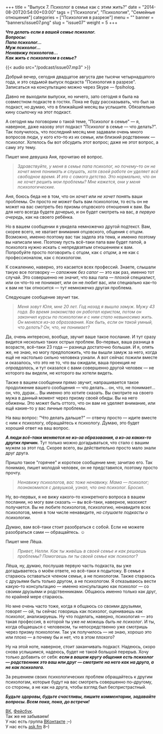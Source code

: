 +++
title = "Выпуск 7. Психолог в семье как с этим жить?"
date = "2014-08-20T20:54:00+03:00"
tags = ["Психологи", "Психология", "Семейные отношения"]
categories = ["Психология в разрезе"]
menu = ""
banner = "banners/issue07.png"
slug = "issue07"
weight = 5
+++

***Что делать если в вашей семье психолог.***<br>
***Вопросы:***<br>
***Папа психолог...***<br>
***Муж психолог...***<br>
***Ненавижу психологов...***<br>
***Как жить с психологом в семье?***

{{< audio src="/podcast/issue07.mp3" >}}

Добрый вечер, сегодня двадцатое августа две тысячи четырнадцатого года, и это седьмой выпуск подкаста "Психология в разрезе". Записаться на консультацию можно через Skype — fpsiholog.

Давно не выходили выпуски, но ничего, зато сегодня я была на совместном подкасте в гостях. Пока не буду рассказывать, что был за подкаст, но думаю, что в ближайший месяц вы услышите. Обязательно кину ссылочку на этот подкаст. 

А сегодня мы поговорим о такой теме, "Психолог в семье" — я, наверное, даже назову этот подкаст "Психолог в семье — что делать?". Так получилось, что последний месяц мне задавали очень много вопросов люди, у кого кто–то из их семьи, или близкий родственник — психолог. Хотелось бы вот обсудить этот вопрос; даже не этот вопрос, а саму эту тему.
<!--more-->

Пишет мне девушка Аня, прочитаю её вопрос.

>*Здравствуйте, у меня в семье папа психолог, но почему–то он не хочет меня понимать и слушать, хотя своей работе он уделяет всё свободное время. И это с самого детства. Это нормально, что он не хочет решить мои проблемы? Мне кажется, они у меня психологические.*

Аня, боюсь беда не в том, что он *хочет* или *не хочет* понять ваши проблемы. Он просто *не может* быть вам психологом, то есть он не может на вас смотреть без призмы отцовского отношения к вам. Вы для него всегда будете дочерью, и он будет смотреть на вас, *в первую очередь*, как на своего ребёнка.

Но в вашем сообщении я увидела немножечко другой подтекст. Вам, скорее всего, не хватает внимания отцовского, общения с отцом. Возможно, именно поэтому вас так задела эта тема, и именно поэтому вы написали мне. Поэтому пусть всё–таки папа вам будет папой, а психолога нужно искать с непредвзятым отношением к вам. Попробуйте просто поговорить с отцом, как с *отцом*, а не как с профессионалом, как с психологом.

К сожалению, наверно, это касается всех профессий. Знаете, слышали такую все поговорку — *сапожник без сапог* — это как раз, именно тот случай. Это совершенно не значит, что ваш папа — плохой специалист, или он что–то не понимает, или он не любит вас, или специально как–то к вам не так относится — тут немножечко другая проблема.

Следующее сообщение звучит так.

>*Меня зовут Юля, мне 20 лет. Год назад я вышла замуж. Мужу 43 года. Во время знакомства он работал юристом, потом он закончил курсы по психологии и с ним стало невыносимо жить. Он менялся из–за образования. Как быть, если он такой умный, что делать? Он, что, не понимает?*

Да, очень интересно, вообще, звучит ваше такое послание. И тут сразу видится несколько таких острых проблем. Во–первых, ваша разница в возрасте, всё–таки 23 года — разница достаточно большая. И я, опять же, не знаю, но могу предположить, что вы вышли замуж за него, когда ещё не настолько сильно человека узнали. А вот сейчас пожили вместе и оказалось, что это не то, что вы ожидали, ваша проекция *не оправдалась*, и тут оказался с вами совершенно другой человек — не которого вы видели, не которого вы хотели видеть.

Также в вашем сообщении прямо звучит, напрашивается такое продолжение вашего сообщения — что делать… он, что, не понимает… он, что, дурак… Вы именно это хотите сказать. Вы смотрите на своего мужа в данный момент через призму своей обиды. Вы на него обижены. Это может быть оттого, что он вам не уделяет внимание, или ещё какие–то у вас личные проблемы.

На ваш вопрос: "Что делать дальше?"  — отвечу просто — идите вместе с ним к психологу, обращайтесь к психологу. Думаю, это будет хороший ответ на ваш вопрос.

***А люди всё–таки меняются не из–за образования, а из–за каких–то других причин.*** Тут только можно догадываться, что стало с вашим мужем за этот год. Скорее всего, вы действительно просто мало знали друг друга.

Пришло такое "горячее" и короткое сообщение мне; зачитаю его. Так понимаю, пишет молодой человек, он не представился, поэтому просто прочту.

>*Ненавижу психологов, вас тоже ненавижу. Мама — психолог; познакомился с девушкой, узнал, что она психолог. Бросил.*

Ну, во–первых, я не вижу какого–то конкретного вопроса в вашем послании, но могу вам сказать — вы всё–таки, наверное, мазохист получается. Вы не любите психологов, психологию, ненавидите всех психологов, меня в том числе ненавидите, *но слушаете подкасты о психологии*.

Думаю, вам всё–таки стоит разобраться с собой. Если не можете разобраться сами — обращайтесь. ☺

Пишет мне Лёша.

>*Привет, Нелли. Как ты живёшь в своей семье и как решаешь проблемы? Помогаешь ли ты своей семье как психолог?*

Лёша, ну, думаю, послушав первую часть подкаста, вы уже догадываетесь о моём ответе, но всё–таки я подытожу. В семье я стараюсь оставаться членом семьи, а не психологом. Также стараюсь с друзьями быть только другом, а не психологом. Я отказываюсь вести какую–то консультацию — именно консультацию как психолог — со своими друзьями и родственниками. Общаюсь именно только как друг, по крайней мере стараюсь.

Но мне очень часто тоже, когда я общаюсь со своими друзьями, говорят — ой, ты сейчас говоришь как психолог, оцениваешь как психолог, анализируешь. Ну что поделать, наверно, психология — это такая профессия, в которой ты уже *не можешь быть не психолог*. И ты, когда общаешься с человеком, ты непосредственно уже смотришь через призму психологии. Так уж получилось — не знаю, хорошо это или плохо — а почему бы и нет, что в этом плохого?

Ну на этой ноте, наверное, стоит заканчивать подкаст. Надеюсь, скоро снова услышимся, надеюсь, будет не такой большой перерыв. Хочу только добавить от себя: ***если в вашем кругу общения есть психолог — родственник это ваш или друг — смотрите на него как на друга, а не как психолога.***

За решением своих психологических проблем обращайтесь к другим психологам, которые будут на вас смотреть совершенно по–другому, со стороны, а не как на друга, чтобы взгляд был беспристрастный.

***Будьте здоровы, будьте счастливы, пишите комментарии, задавайте вопросы. Всем пока, пока, до встречи!***


<a href="https://vk.com/sunnybunnyf">ВК</a>, <a href="https://www.facebook.com/SunnyBunnyF">Фейсбук</a>.<br>
Так же не забываем!<br>
У нас есть группа <a href="https://vk.com/fpsiholog">ВКонтакте</a> ;–)<br>
У нас есть <a href="http://ask.fm/fpsiholog">ask.fm</a> 8–)